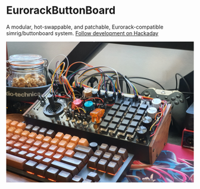 # EurorackButtonBoard
 A modular, hot-swappable, and patchable, Eurorack-compatible simrig/buttonboard system.
 [Follow development on Hackaday](https://hackaday.io/project/199159-eurorack-buttonboard)

![Crude CG render of several PCB modules arranged into a 60HP Eurorack case. There are many buttons, knobs, and sliders, arranged haphazardly.](https://github.com/MostlyCoraGrace/EurorackButtonBoard/blob/main/Thumb.jpg?raw=true)